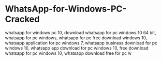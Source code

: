 # WhatsApp-for-Windows-PC-Cracked
whatsapp for windows pc 10, download whatsapp for pc windows 10 64 bit, whatsapp for pc windows, whatsapp for pc free download windows 10, whatsapp application for pc windows 7, whatsapp business download for pc windows 10, whatsapp app download for pc windows 10, free download whatsapp for pc windows 10, whatsapp download free for pc w

